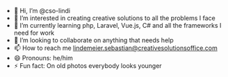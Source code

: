 - 👋 Hi, I’m @cso-lindi
- 👀 I’m interested in creating creative solutions to all the problems I face
- 🌱 I’m currently learning php, Laravel, Vue.js, C# and all the frameworks I need for work
- 💞️ I’m looking to collaborate on anything that needs help
- 📫 How to reach me lindemeier.sebastian@creativesolutionsoffice.com
- 😄 Pronouns: he/him
- ⚡ Fun fact: On old photos everybody looks younger

<!---
cso-lindi/cso-lindi is a ✨ special ✨ repository because its `README.md` (this file) appears on your GitHub profile.
You can click the Preview link to take a look at your changes.
--->
